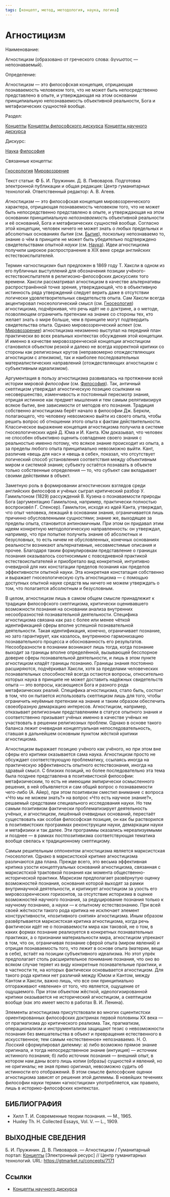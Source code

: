```yaml
---
tags: [концепт, метод, методология, наука, логика]
---
```

# Агностицизм

Наименование:

Агностицизм (образовано от греческого слова: ἄγνωστος — непознаваемый).

Определение:

Агностицизм — это философская концепция, отрицающая познаваемость человеком того, что не может быть непосредственно представлено в опыте, и утверждающая на этом основании принципиальную непознаваемость объективной реальности, Бога и метафизических сущностей вообще.

Раздел:

[Концепты](https://gtmarket.ru/concepts/)  [Концепты философского дискурса](https://gtmarket.ru/concepts/philosophical-concepts) [Концепты научного дискурса](https://gtmarket.ru/concepts/scientific-concepts)

Дискурс:

[Наука](https://gtmarket.ru/concepts/6860) [Философия](https://gtmarket.ru/concepts/6862)

Связанные концепты:

[Гносеология](https://gtmarket.ru/concepts/7100) [Мировоззрение](https://gtmarket.ru/concepts/7105)

Текст статьи: © Б. И. Пружинин. Д. В. Пивоваров. Подготовка электронной публикации и общая редакция: Центр гуманитарных технологий. Ответственный редактор: А. В. Агеев.

_Агностицизм_ — это философская концепция мировоззренческого характера, отрицающая познаваемость человеком того, что не может быть непосредственно представлено в опыте, и утверждающая на этом основании принципиальную _непознаваемость_ объективной реальности и её оснований, Бога и метафизических сущностей вообще. Согласно этой концепции, человек ничего не может знать о любых предельных и абсолютных основаниях _бытия_ (см. [Бытие](https://gtmarket.ru/concepts/6912)), поскольку непознаваемо то, знание о чём в принципе не может быть убедительно подтверждено свидетельствами опытной _науки_ (см. [Наука](https://gtmarket.ru/concepts/6860)). Идеи агностицизма получили широкое распространение в XIX веке среди английских естествоиспытателей.

Термин «агностицизм» был предложен в 1869 году Т. Хаксли в одном из его публичных выступлений для обозначения позиции учёного-естествоиспытателя в религиозно-философских дискуссиях того времени. Хаксли рассматривал агностицизм в качестве альтернативы распространённой точке зрения, утверждающей, что в объективную истинность ряда утверждений следует верить даже в отсутствии логически удовлетворительных свидетельств опыта. Сам Хаксли всегда акцентировал гносеологический смысл (см. [Гносеология](https://gtmarket.ru/concepts/7100)) агностицизма, подчёркивая, что речь идёт не о доктрине, а о методе, позволяющем ограничить претензии на знание со стороны тех, кто желает знать о мире больше, чем в принципе могут подтвердить свидетельства опыта. Однако мировоззренческий аспект (см. [Мировоззрение](https://gtmarket.ru/concepts/7105)) агностицизма неизменно выступал на передний план практически во всех реальных контекстах обсуждения этой концепции. И именно в качестве мировоззренческой концепции агностицизм становился объектом резкой и далеко не всегда корректной критики со стороны как религиозных кругов (неправомерно отождествляющих агностицизм с атеизмом), так и наиболее последовательных материалистических направлений (отождествляющих агностицизм с субъективным идеализмом).

Аргументация в пользу агностицизма развивалась на протяжении всей истории мировой _философии_ (см. [Философия](https://gtmarket.ru/concepts/6862)). Так, античный скептицизм утверждал агностическую позицию ссылками на несовершенство, изменчивость и постоянный пересмотр знания, отрицая истинное как предмет мышления и тем самым релятивизируя всякое бытие, вне зависимости от методов его познания. Традиция собственно агностицизма берёт начало в философии Дж. Беркли, полагающего, что человеку невозможно выйти из своего опыта, чтобы решить вопрос об отношении этого опыта к фактам действительности. Классическое выражение концепция агностицизма получила в системе гносеологических идей Д. Юма и И. Канта. Юм доказывал, что человек не способен объективно оценить совпадение своего знания с реальностью именно потому, что всякое знание происходит из опыта, а за пределы любого опыта принципиально невозможно выйти. Кант, различив «вещь для нас» и «вещь в себе», показал, что отсутствует логический способ установления соответствия между объективным миром и системой знания; субъекту остаётся познавать в объекте только собственные определения — то, что субъект сам вкладывает своими действиями в объект.

Заметную роль в формировании агностических взглядов среди английских философов и учёных сыграл критический разбор У. Гамильтоном (1829) рассуждений В. Кузена о познаваемости природы Бога (аргументацию Гамильтона, например, практически полностью воспроизвёл Г. Спенсер). Гамильтон, исходя из идей Канта, утверждал, что опыт человека, лежащий в основании знания, ограничивается лишь причинно обусловленными сущностями; знание же, выходящее за пределы опыта, становится антиномичным. При этом он придавал этим идеям конкретную методологическую направленность: он утверждал, например, что при попытке получить знание об абсолютных и безусловных, то есть ничем не обусловленных, конечных основаниях реальности возникают альтернативные, несовместимые описания и прочее. Благодаря таким формулировкам представление о границах познания оказывалось соотносимым с повседневной практикой естествоиспытателей и приобретало вид конкретной, интуитивно очевидной для них констатации пределов познания как пределов эффективности опытной науки. Эта конкретная констатация собственно и выражает гносеологическую суть агностицизма — с помощью доступных опытной науке средств мы ничего не можем утверждать о том, что полагается абсолютным и безусловным.

В целом, агностицизм лишь в самом общем смысле принадлежит к традиции философского скептицизма, критически оценивавшего возможности познания на основании анализа внутренних несообразностей познавательной деятельности. Специфика агностицизма связана как раз с более или менее чёткой идентификацией сферы вполне успешной познавательной деятельности. Такая идентификация, конечно, ограничивает познание, но зато гарантирует, как казалось, внутреннюю гармонизацию познавательного процесса и обоснованность его результатов. Несообразности в познании возникают лишь тогда, когда познание выходит за границы вполне определённой, вызывающей бесспорное доверие сферы познавательной деятельности, и лишь в этом пункте агностицизм кладёт границы познанию. Границы знания постоянно расширяются, подчёркивал Хаксли, хотя за пределами человеческих познавательных способностей всегда остаются вопросы, относительно которых наука в принципе не может доставить надёжных свидетельств опыта — это вопросы, касающиеся Бога и разного рода метафизических реалий. Специфика агностицизма, стало быть, состоит в том, что он пытается использовать скептицизм лишь для того, чтобы ограничить неуёмные претензии на знание и таким образом обеспечить своеобразную демаркацию интересов. Агностицизм, например, отказывает религиозным представлениям в статусе опытного знания и соответственно призывает учёных именно в качестве учёных не участвовать в решении религиозных проблем. Однако в основе такого баланса лежит очевидная концептуальная непоследовательность, ставшая в дальнейшем основным пунктом жёсткой критики агностицизма.

Агностицизм выражает позицию учёного как учёного, но при этом вне сферы его критики оказывается сама наука. Агностицизм просто не обсуждает соответствующую проблематику, ссылаясь иногда на практическую эффективность опытного естествознания, иногда на здравый смысл. С близких позиций, но более последовательно эта тема была позднее представлена в позитивистской философии: метафизическим, то есть не имеющим эмпирически осмысленного решения, в ней объявляется и сам общий вопрос о познаваемости чего-либо (А. Айер), при этом позитивизм сместил внимание с вопроса «Что мы не можем знать?» на вопрос «Что есть научное знание?», решаемый средствами специального исследования науки. Но тем самым позитивизм фактически проблематизирует деятельность учёных, и агностицизм, лишённый очевидных оснований, перестаёт существовать как особая философская позиция, он как бы растворился в позитивистских программах реконструкции науки, демаркации науки и метафизики и так далее. Эти программы оказались нереализуемыми и позднее — в рамках постпозитивизма соответствующая тематика вообще свелась к традиционному скептицизму.

Самым решительным оппонентом агностицизма является марксистская гносеология. Однако в марксистской критике агностицизма различаются два плана. Прежде всего, это весьма эффективная критика узости концептуальных оснований агностицизма, связанная с марксистской трактовкой познания как момента общественно-исторической практики. Марксизм предполагает развёрнутую оценку возможностей познания, основания которой выходят за рамки внутринаучной деятельности, и критикует агностицизм за узость его мировоззренческих горизонтов, за отсутствие историзма в оценке возможностей научного познания, за редуцирование познания только к научному познанию, а науки — к опытному естествознанию. При всей своей жёсткости такого рода критика не исключает элемент конструктивности, «позитивного снятия» агностицизма. Иным образом развёртывается марксистская критика агностицизма, когда речь фактически идёт не о познаваемости мира как таковой, не о том, в каких формах познание реализуется в конкретных познавательных практиках, а о признании материальности мира, агностицизм упрекают в том, что он, ограничивая познание сферой опыта (миром явлений) и отрицая познаваемость того, что лежит в основе опыта (материи, вещи в себе), встаёт на позиции субъективного идеализма. Но этот упрёк предполагает столь расширительное понимание познания, что оно во всяком случае теряет из виду конкретные познавательные практики, и в частности те, на которых фактически основывается агностицизм. Для такого рода критики нет различий между Юмом и Кантом, между Кантом и Хаксли, важно лишь, что все они принципиально отгораживают «явление» от того, что является, ощущение от ощущаемого. При этом объектом жёсткой, идеологизированной критики оказывается не исторический агностицизм, а скептицизм вообще (как это имеет место в работах В. И. Ленина).

Элементы агностицизма присутствовали во многих сциентистски ориентированных философских доктринах первой половины XX века — от прагматизма до критического реализма. Так, прагматизм, операционализм и инструментализм защищают тезис о невозможности познания без вмешательства в объект и превращения естественного в искусственное; тем самым «естественное» непознаваемо. Н. О. Лосский сформулировал дилемму: а) либо возможно прямое знание оригинала, и тогда непосредственное знание (интуиция) — источник истинного познания; б) либо источник познания — внешний опыт, в котором нам даны всего лишь копии (образы) сущностей и явлений, но не оригиналы; не зная прямо оригинал, невозможно судить об истинности его отображений. В этом смысле философские оценки агностицизма зависят от решения этой дилеммы. В новейших течениях философии науки термин «агностицизм» употребляется, как правило, лишь в историко-философских контекстах.

## БИБЛИОГРАФИЯ

- Хилл Т. И. Современные теории познания. — М., 1965.
- Huxley Th. H. Collected Essays, Vol. V. — L., 1909.

## ВЫХОДНЫЕ СВЕДЕНИЯ

Б. И. Пружинин. Д. В. Пивоваров. — Агностицизм / Гуманитарный портал: [Концепты](https://gtmarket.ru/concepts/) [Электронный ресурс] // Центр гуманитарных технологий. URL: <https://gtmarket.ru/concepts/7171>

## Ссылки

- [Концепты научного дискурса](Концепты%20научного%20дискурса.md)
